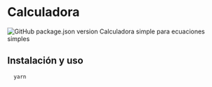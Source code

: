 # Calculadora
![GitHub package.json version](https://img.shields.io/github/package-json/v/edman-cota/calculadora)
Calculadora simple para ecuaciones simples

## Instalación y uso
```bash
  yarn 
```
